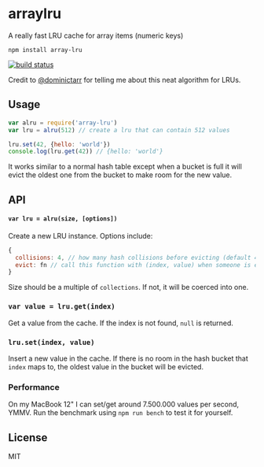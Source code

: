 # arraylru

A really fast LRU cache for array items (numeric keys)

```
npm install array-lru
```

[![build status](https://travis-ci.org/mafintosh/array-lru.svg?branch=master)](http://travis-ci.org/mafintosh/array-lru)

Credit to [@dominictarr](https://github.com/dominictarr) for telling me about this neat algorithm for LRUs.

## Usage

``` js
var alru = require('array-lru')
var lru = alru(512) // create a lru that can contain 512 values

lru.set(42, {hello: 'world'})
console.log(lru.get(42)) // {hello: 'world'}
```

It works similar to a normal hash table except when a bucket is full it will
evict the oldest one from the bucket to make room for the new value.

## API

#### `var lru = alru(size, [options])`

Create a new LRU instance. Options include:

``` js
{
  collisions: 4, // how many hash collisions before evicting (default 4)
  evict: fn // call this function with (index, value) when someone is evicted
}
```

Size should be a multiple of `collections`. If not, it will be coerced into one.

### `var value = lru.get(index)`

Get a value from the cache. If the index is not found, `null` is returned.

### `lru.set(index, value)`

Insert a new value in the cache. If there is no room in the hash bucket that
`index` maps to, the oldest value in the bucket will be evicted.

### Performance

On my MacBook 12" I can set/get around 7.500.000 values per second, YMMV.
Run the benchmark using `npm run bench` to test it for yourself.

## License

MIT
